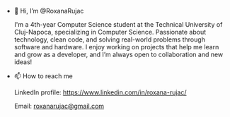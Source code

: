 - 👋 Hi, I’m @RoxanaRujac

  I'm a 4th-year Computer Science student at the Technical University of Cluj-Napoca, specializing in Computer Science.
  Passionate about technology, clean code, and solving real-world problems through software and hardware.
  I enjoy working on projects that help me learn and grow as a developer, and I’m always open to collaboration and new ideas!

- 📫 How to reach me
  
    LinkedIn profile: https://www.linkedin.com/in/roxana-rujac/
  
    Email: roxanarujac@gmail.com

<!---
RoxanaRujac/RoxanaRujac is a ✨ special ✨ repository because its `README.md` (this file) appears on your GitHub profile.
You can click the Preview link to take a look at your changes.
--->
